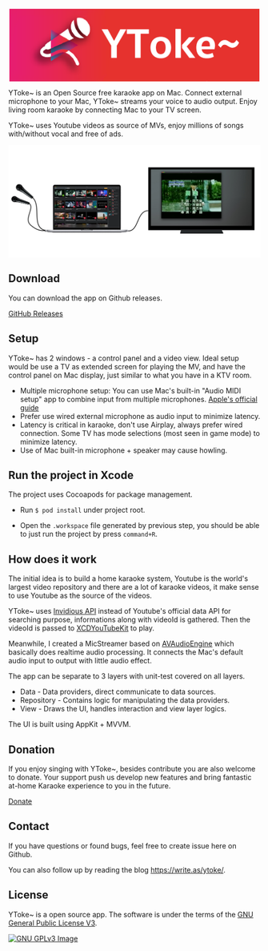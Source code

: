 <p align="center">
 <img src="Artwork/logo_with_text.png" width=500 align="center">
</p>

YToke~ is an Open Source free karaoke app on Mac. Connect external microphone to your Mac, YToke~ streams your voice to audio output. Enjoy living room karaoke by connecting Mac to your TV screen.

YToke~ uses Youtube videos as source of MVs, enjoy millions of songs with/without vocal and free of ads.

[<img src="Artwork/Setup.png" align="center">](Artwork/Setup.png)

## Download
You can download the app on Github releases.

[GitHub Releases](https://github.com/YuantongL/YToke/releases)

## Setup
YToke~ has 2 windows - a control panel and a video view. Ideal setup would be use a TV as extended screen for playing the MV, and have the control panel on Mac display, just similar to what you have in a KTV room.

* Multiple microphone setup: You can use Mac's built-in "Audio MIDI setup" app to combine input from multiple microphones. [Apple's official guide](https://support.apple.com/en-us/HT202000)
* Prefer use wired external microphone as audio input to minimize latency.
* Latency is critical in karaoke, don't use Airplay, always prefer wired connection. Some TV has mode selections (most seen in game mode) to minimize latency.
* Use of Mac built-in microphone + speaker may cause howling.

## Run the project in Xcode
The project uses Cocoapods for package management.

* Run ``$ pod install`` under project root.

* Open the ``.workspace`` file generated by previous step, you should be able to just run the project by press ``command+R``.

## How does it work
The initial idea is to build a home karaoke system, Youtube is the world's largest video repository and there are a lot of karaoke videos, it make sense to use Youtube as the source of the videos.

YToke~ uses [Invidious API](https://github.com/iv-org/invidious) instead of Youtube's official data API for searching purpose, informations along with videoId is gathered. Then the videoId is passed to [XCDYouTubeKit](https://github.com/0xced/XCDYouTubeKit) to play.

Meanwhile, I created a MicStreamer based on [AVAudioEngine](https://developer.apple.com/documentation/avfoundation/avaudioengine) which basically does realtime audio processing. It connects the Mac's default audio input to output with little audio effect.

The app can be separate to 3 layers with unit-test covered on all layers.

* Data - Data providers, direct communicate to data sources.
* Repository - Contains logic for manipulating the data providers.
* View - Draws the UI, handles interaction and view layer logics.

The UI is built using AppKit + MVVM.

## Donation
If you enjoy singing with YToke~, besides contribute you are also welcome to donate. Your support push us develop new features and bring fantastic at-home Karaoke experience to you in the future.

[Donate](https://www.paypal.com/biz/fund?id=L3P7NAM2MZLDS)

## Contact
If you have questions or found bugs, feel free to create issue here on Github.

You can also follow up by reading the blog https://write.as/ytoke/.

## License

YToke~ is a open source app. The software is under the terms of the
[GNU General Public License V3](https://www.gnu.org/licenses/gpl-3.0.en.html).

[![GNU GPLv3 Image](https://www.gnu.org/graphics/gplv3-127x51.png)](http://www.gnu.org/licenses/gpl-3.0.en.html)
